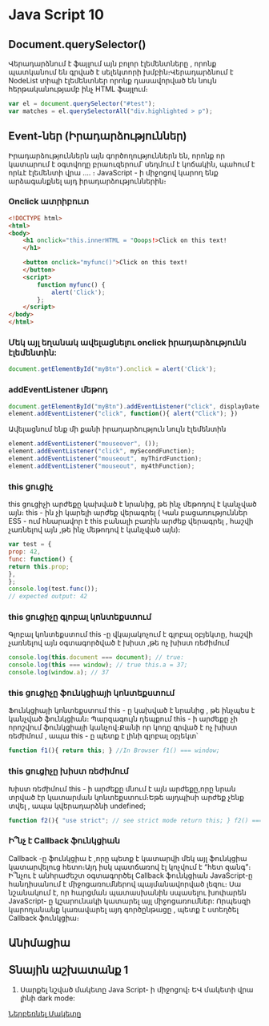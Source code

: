# Java Script 10

## Document.querySelector()

Վերադարձնում է ֆայլում այն բոլոր էլեմենտները , որոնք պատկանում են գրված է սելեկտորի խմբին։Վերադարձնում է NodeList տիպի էլեմենտներ որոնք դասավորված են նույն հերթականությամբ ինչ HTML ֆայլում։

```js
var el = document.querySelector("#test");
var matches = el.querySelectorAll("div.highlighted > p");
```

## Event-ներ (Իրադարձություններ)

Իրադարձություններն այն գործողություններն են, որոնք որ կատարում է օգտվողը բրաուզերում՝ սեղմում է կոճակին, պահում է որևէ էլեմենտի վրա ․․․․ ։ JavaScript - ի միջոցով կարող ենք արձագանքնել այդ իրադարձություններին։
### Onclick ատրիբուտ

```html
<!DOCTYPE html>
<html>
<body>
    <h1 onclick="this.innerHTML = "Ooops!>Click on this text!
    </h1>

    <button onclick="myfunc()">Click on this text!
    </button>
    <script>
        function myfunc() {
            alert('Click');
        };
    </script>
</body>
</html>
```
### Մեկ այլ եղանակ ավելացնելու onclick իրադարձությունն էլեմենտին:

```js
document.getElementById("myBtn").onclick = alert('Click');
```
### addEventListener մեթոդ



```js
document.getElementById("myBtn").addEventListener("click", displayDate <function>)
element.addEventListener("click", function(){ alert("Click"); })  
```
Ավելացնում ենք մի քանի իրադարձություն նույն էլեմենտին

```js
element.addEventListener("mouseover", ());
element.addEventListener("click", mySecondFunction);
element.addEventListener("mouseout", myThirdFunction);
element.addEventListener("mouseout", my4thFunction);
```

### this ցուցիչ

this ցուցիչի արժեքը կախված է նրանից, թե ինչ մեթոդով է կանչված այն։ this - ին չի կարելի արժեք վերագրել ( Կան բացառություններ ES5 - ում հնարավոր է this բանալի բառին արժեք վերագրել , հաշվի չառնելով այն ,թե ինչ մեթոդով է կանչված այն)։
```js
var test = {
prop: 42,
func: function() {
return this.prop;
},
};
console.log(test.func());
// expected output: 42  
```
### this ցուցիչը գլոբալ կոնտեքստում
Գլոբալ կոնտեքստում this -ը վկայակոչում է գլոբալ օբյեկտը, հաշվի չառնելով այն օգտագործված է խիստ ,թե ոչ խիստ ռեժիմում
```js
console.log(this.document === document); // true:
console.log(this === window); // true this.a = 37;
console.log(window.a); // 37
```
### this ցուցիչը ֆունկցիայի կոնտեքստում

Ֆունկցիայի կոնտեքստում this - ը կախված է նրանից , թե ինչպես է կանչված ֆունկցիան։ Պարզագույն դեպքում this - ի արժեքը չի որոշվում ֆունկցիայի կանչով։Քանի որ կոդը գրված է ոչ խիստ ռեժիմում , ապա this - ը պետք է լինի գլոբալ օբյեկտ՝
```js
function f1(){ return this; } //In Browser f1() === window;
```

### this ցուցիչը խիստ ռեժիմում
Խիստ ռեժիմում this - ի արժեքը մնում է այն արժեքը,որը նրան տրված էր կատարման կոնտեքստում։Եթե այդպիսի արժեք չենք տվել , ապա կվերադարձնի undefined;
```js
function f2(){ "use strict"; // see strict mode return this; } f2() === undefined;
```
### Ի՞նչ է Callback ֆունկցիան
Callback -ը ֆունկցիա է ,որը պետք է կատարվի մեկ այլ ֆունկցիա կատարվելուց հետո։Այդ իսկ պատճառով էլ կոչվում է “հետ զանգ”։
Ի՞նչու է անհրաժեշտ օգտագործել Callback ֆունկցիան
JavaScript-ը հանդիսանում է միջոցառումներով պայմանավորված լեզու։ Սա նշանակում է, որ հարցման պատասխանին սպասելու խոփարեն JavaScript- ը կշարունակի կատարել այլ միջոցառումներ: Որպեսզի կարողանանք կառավարել այդ գործընթացը , պետք է ստեղծել Callback ֆունկցիա։

## Անիմացիա

## Տնային աշխատանք 1

1. Սարքել նշված մակետը Java Script- ի միջոցով։ ԵՎ մակետի վրա լինի dark mode: 

<a href="./files/Resume_Portfolio.psd" rel="nofollow" target="_blank" class="btn btn-success btn-lg">Ներբեռնել Մակետը</a>